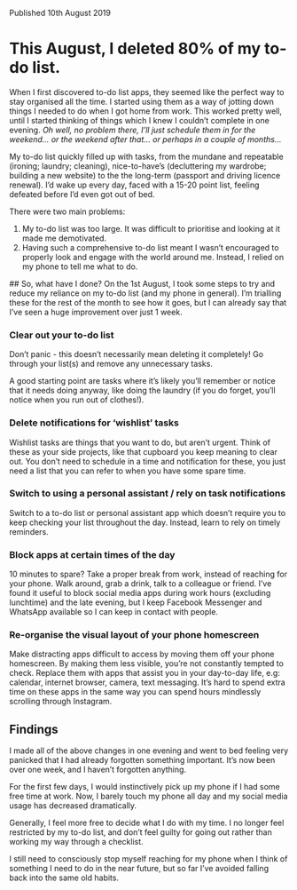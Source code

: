 <p class="blog__date">Published 10th August 2019</p>

# This August, I deleted 80% of my to-do list.

When I first discovered to-do list apps, they seemed like the perfect way to stay organised all the time. I started using them as a way of jotting down things I needed to do when I got home from work. This worked pretty well, until I started thinking of things which I knew I couldn’t complete in one evening. _Oh well, no problem there, I’ll just schedule them in for the weekend… or the weekend after that… or perhaps in a couple of months…_

My to-do list quickly filled up with tasks, from the mundane and repeatable (ironing; laundry; cleaning), nice-to-have’s (decluttering my wardrobe; building a new website) to the the long-term (passport and driving licence renewal). I’d wake up every day, faced with a 15-20 point list, feeling defeated before I’d even got out of bed.

There were two main problems:

1. My to-do list was too large. It was difficult to prioritise and looking at it made me demotivated.
2. Having such a comprehensive to-do list meant I wasn’t encouraged to properly look and engage with the world around me. Instead, I relied on my phone to tell me what to do.

## So, what have I done?
On the 1st August, I took some steps to try and reduce my reliance on my to-do list (and my phone in general). I’m trialling these for the rest of the month to see how it goes, but I can already say that I’ve seen a huge improvement over just 1 week.

### Clear out your to-do list
Don’t panic - this doesn’t necessarily mean deleting it completely! Go through your list(s) and remove any unnecessary tasks.

A good starting point are tasks where it’s likely you’ll remember or notice that it needs doing anyway, like doing the laundry (if you do forget, you’ll notice when you run out of clothes!).

### Delete notifications for ‘wishlist’ tasks
Wishlist tasks are things that you want to do, but aren’t urgent. Think of these as your side projects, like that cupboard you keep meaning to clear out. You don’t need to schedule in a time and notification for these, you just need a list that you can refer to when you have some spare time.

### Switch to using a personal assistant / rely on task notifications
Switch to a to-do list or personal assistant app which doesn’t require you to keep checking your list throughout the day. Instead, learn to rely on timely reminders.

### Block apps at certain times of the day
10 minutes to spare? Take a proper break from work, instead of reaching for your phone. Walk around, grab a drink, talk to a colleague or friend. I’ve found it useful to block social media apps during work hours (excluding lunchtime) and the late evening, but I keep Facebook Messenger and WhatsApp available so I can keep in contact with people.

### Re-organise the visual layout of your phone homescreen
Make distracting apps difficult to access by moving them off your phone homescreen. By making them less visible, you’re not constantly tempted to check. Replace them with apps that assist you in your day-to-day life, e.g: calendar, internet browser, camera, text messaging. It’s hard to spend extra time on these apps in the same way you can spend hours mindlessly scrolling through Instagram.

## Findings
I made all of the above changes in one evening and went to bed feeling very panicked that I had already forgotten something important. It’s now been over one week, and I haven’t forgotten anything.

For the first few days, I would instinctively pick up my phone if I had some free time at work. Now, I barely touch my phone all day and my social media usage has decreased dramatically.

Generally, I feel more free to decide what I do with my time. I no longer feel restricted by my to-do list, and don’t feel guilty for going out rather than working my way through a checklist.

I still need to consciously stop myself reaching for my phone when I think of something I need to do in the near future, but so far I’ve avoided falling back into the same old habits.
